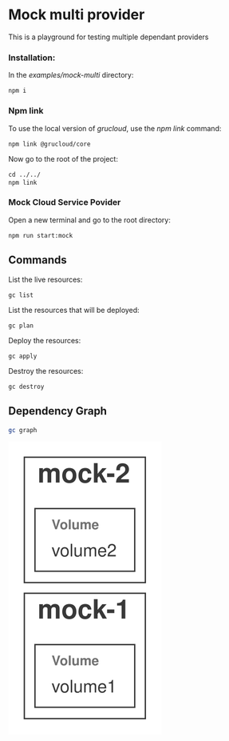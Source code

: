 # Mock multi provider

This is a playground for testing multiple dependant providers

### Installation:

In the _examples/mock-multi_ directory:

```
npm i
```

### Npm link

To use the local version of _grucloud_, use the _npm link_ command:

```
npm link @grucloud/core
```

Now go to the root of the project:

```
cd ../../
npm link
```

### Mock Cloud Service Povider

Open a new terminal and go to the root directory:

```
npm run start:mock
```

## Commands

List the live resources:

```
gc list
```

List the resources that will be deployed:

```
gc plan
```

Deploy the resources:

```
gc apply
```

Destroy the resources:

```
gc destroy
```

## Dependency Graph

```sh
gc graph
```

![Graph](grucloud.svg)
